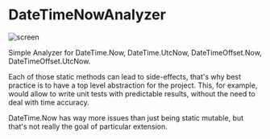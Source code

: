 # DateTimeNowAnalyzer

![screen](https://cloud.githubusercontent.com/assets/266282/12216672/f7323c12-b6e9-11e5-887a-4482dbab49cc.gif)

Simple Analyzer for DateTime.Now, DateTime.UtcNow, DateTimeOffset.Now, DateTimeOffset.UtcNow.

Each of those static methods can lead to side-effects, that's why best practice is to have a top level abstraction for the project. This, for example, would allow to write unit tests with predictable results, without the need to deal with time accuracy.

DateTime.Now has way more issues than just being static mutable, but that's not really the goal of particular extension.
